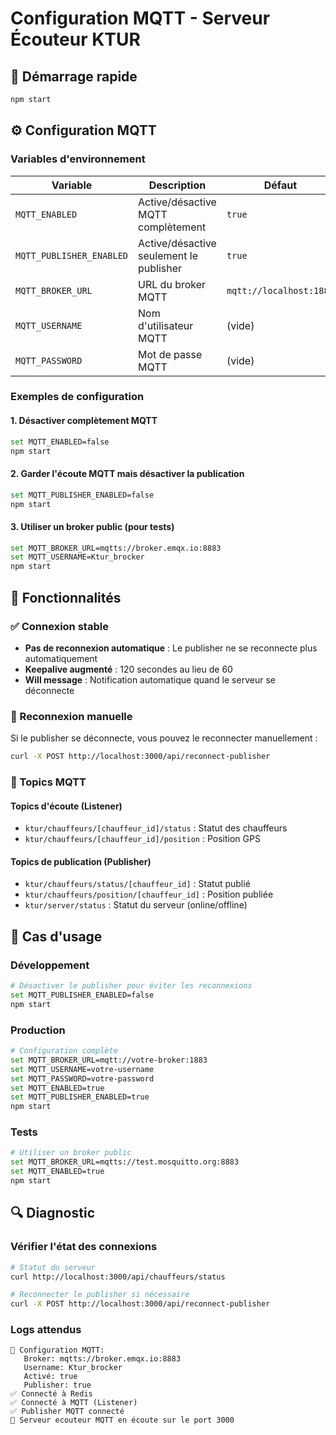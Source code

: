 # Configuration MQTT - Serveur Écouteur KTUR

## 🚀 Démarrage rapide

```bash
npm start
```

## ⚙️ Configuration MQTT

### Variables d'environnement

| Variable | Description | Défaut | Exemple |
|----------|-------------|--------|---------|
| `MQTT_ENABLED` | Active/désactive MQTT complètement | `true` | `false` |
| `MQTT_PUBLISHER_ENABLED` | Active/désactive seulement le publisher | `true` | `false` |
| `MQTT_BROKER_URL` | URL du broker MQTT | `mqtt://localhost:1883` | `mqtts://broker.emqx.io:8883` |
| `MQTT_USERNAME` | Nom d'utilisateur MQTT | (vide) | `Ktur_brocker` |
| `MQTT_PASSWORD` | Mot de passe MQTT | (vide) | `password123` |

### Exemples de configuration

#### 1. Désactiver complètement MQTT
```bash
set MQTT_ENABLED=false
npm start
```

#### 2. Garder l'écoute MQTT mais désactiver la publication
```bash
set MQTT_PUBLISHER_ENABLED=false
npm start
```

#### 3. Utiliser un broker public (pour tests)
```bash
set MQTT_BROKER_URL=mqtts://broker.emqx.io:8883
set MQTT_USERNAME=Ktur_brocker
npm start
```

## 🔧 Fonctionnalités

### ✅ Connexion stable
- **Pas de reconnexion automatique** : Le publisher ne se reconnecte plus automatiquement
- **Keepalive augmenté** : 120 secondes au lieu de 60
- **Will message** : Notification automatique quand le serveur se déconnecte

### 🔄 Reconnexion manuelle
Si le publisher se déconnecte, vous pouvez le reconnecter manuellement :

```bash
curl -X POST http://localhost:3000/api/reconnect-publisher
```

### 📡 Topics MQTT

#### Topics d'écoute (Listener)
- `ktur/chauffeurs/[chauffeur_id]/status` : Statut des chauffeurs
- `ktur/chauffeurs/[chauffeur_id]/position` : Position GPS

#### Topics de publication (Publisher)
- `ktur/chauffeurs/status/[chauffeur_id]` : Statut publié
- `ktur/chauffeurs/position/[chauffeur_id]` : Position publiée
- `ktur/server/status` : Statut du serveur (online/offline)

## 🎯 Cas d'usage

### Développement
```bash
# Désactiver le publisher pour éviter les reconnexions
set MQTT_PUBLISHER_ENABLED=false
npm start
```

### Production
```bash
# Configuration complète
set MQTT_BROKER_URL=mqtt://votre-broker:1883
set MQTT_USERNAME=votre-username
set MQTT_PASSWORD=votre-password
set MQTT_ENABLED=true
set MQTT_PUBLISHER_ENABLED=true
npm start
```

### Tests
```bash
# Utiliser un broker public
set MQTT_BROKER_URL=mqtts://test.mosquitto.org:8883
set MQTT_ENABLED=true
npm start
```

## 🔍 Diagnostic

### Vérifier l'état des connexions
```bash
# Statut du serveur
curl http://localhost:3000/api/chauffeurs/status

# Reconnecter le publisher si nécessaire
curl -X POST http://localhost:3000/api/reconnect-publisher
```

### Logs attendus
```
🔧 Configuration MQTT:
   Broker: mqtts://broker.emqx.io:8883
   Username: Ktur_brocker
   Activé: true
   Publisher: true
✅ Connecté à Redis
✅ Connecté à MQTT (Listener)
✅ Publisher MQTT connecté
🚀 Serveur ecouteur MQTT en écoute sur le port 3000
``` 